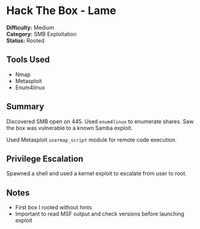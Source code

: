 # Hack The Box - Lame

**Difficulty:** Medium  
**Category:** SMB Exploitation  
**Status:** Rooted

## Tools Used
- Nmap
- Metasploit
- Enum4linux

## Summary
Discovered SMB open on 445. Used `enum4linux` to enumerate shares. Saw the box was vulnerable to a known Samba exploit.

Used Metasploit `usermap_script` module for remote code execution.

## Privilege Escalation
Spawned a shell and used a kernel exploit to escalate from user to root.

## Notes
- First box I rooted without hints
- Important to read MSF output and check versions before launching exploit
